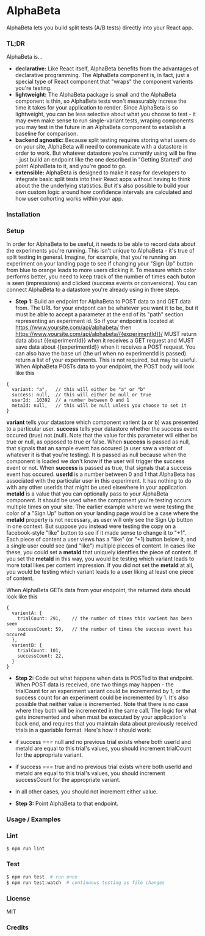 # AlphaBeta

AlphaBeta lets you build split tests (A/B tests) directly into your React app.

### TL;DR
AlphaBeta is...
* **declarative:** Like React itself, AlphaBeta benefits from the advantages of declarative programming. The AlphaBeta component is, in fact, just a special type of React component that "wraps" the component varients you're testing.
* **lightweight:** The AlphaBeta package is small and the AlphaBeta component is thin, so AlphaBeta tests won't measurably increse the time it takes for your application to render. Since AlphaBeta is so lightweight, you can be less selective about what you choose to test - it may even make sense to run single-variant tests, wraping components you may test in the future in an AlphaBeta component to establish a baseline for comparison.
* **backend agnostic:** Because split testing requires storing what users do on your site, AlphaBeta will need to communicate with a datastore in order to work. But whatever datastore you're currently using will be fine - just build an endpoint like the one described in "Getting Started" and point AlphaBeta to it, and you're good to go.
* **extensible:** AlphaBeta is designed to make it easy for developers to integrate basic split tests into their React apps without having to think about the the underlying statistics. But it's also possible to build your own custom logic around how confidence intervals are calculated and how user cohorting works within your app.

### Installation

### Setup
In order for AlphaBeta to be useful, it needs to be able to record data about the experiments you're running. This isn't unique to AlphaBeta - it's true of split testing in general. Imagine, for example, that you're running an experiment on your landing page to see if changing your "Sign Up" button from blue to orange leads to more users clicking it. To measure which color performs better, you need to keep track of the number of times each buton is seen (impressions) and clicked (success events or conversions).
You can connect AlphaBeta to a datastore you're already using in three steps.
* **Step 1:** Build an endpoint for AlphaBeta to POST data to and GET data from.
The URL for your endpont can be whatever you want it to be, but it must be able to accept a parameter at the end of its "path" section representing an experiment id.
So if your endpoint is located at https://www.yoursite.com/api/alphabeta/ then https://www.yoursite.com/api/alphabeta/{{experimentId}}/ MUST return data about {{experimentId}} when it receives a GET request and MUST save data about {{experimentId}} when it receives a POST request.
You can also have the base url (the url when no experimentId is passed) return a list of your experiments. This is not required, but may be useful.
When AlphaBeta POSTs data to your endpoint, the POST body will look like this
```
{
  variant: "a",   // this will either be "a" or "b"
  success: null,  // this will either be null or true
  userId: .10392  // a number between 0 and 1
  metaId: null,   // this will be null unless you choose to set it
}
```
**variant** tells your datastore which component varient (a or b) was presented to a particular user.
**success** tells your datastore whether the success event occured (true) not (null). Note that the value for this parameter will either be true or null, as opposed to true or false. When **success** is passed as null, that signals that an sample event has occured (a user saw a variant of whatever it is that you're testing). It is passed as null because when the component is loaded we don't know if the user will trigger the success event or not. When **success** is passed as true, that signals that a success event has occured.
**userId** is a number between 0 and 1 that AlphaBeta has associated with the particular user in this experiment. It has nothing to do with any other userIds that might be used elsewhere in your application.
**metaId** is a value that you can optionally pass to your AlphaBeta component. It should be used when the component you're testing occurs multiple times on your site. The earlier example where we were testing the color of a "Sign Up" button on your landing page would be a case where the **metaId** property is not necessary, as user will only see the Sign Up button in one context. But suppose you instead were testing the copy on a facebook-style "like" button to see if it made sense to change it to "+1". Each piece of content a user views has a "like" (or "+1) button below it, and a single user could see (and "like") multiple pieces of content. In cases like these, you could set a **metaId** that uniquely identfies the piece of content. If you set the **metaId** in this way, you would be testing which variant leads to more total likes per content impression. If you did not set the **metaId** at all, you would be testing which variant leads to a user liking at least one piece of content.

When AlphaBeta GETs data from your endpoint, the returned data should look like this
```
{
  varientA: {
    trialCount: 291,    // the number of times this varient has been seen
    successCount: 59,   // the number of times the success event has occured
  },
  varientB: {
    trialCount: 101,
    successCount: 22,
  }
}
```

* **Step 2:** Code out what happens when data is POSTed to that endpoint.
When POST data is received, one two things may happen - the trialCount for an experiment variant could be incremented by 1, or the success count for an experiment could be incremented by 1. It's also possible that neither value is incremented. Note that there is no case where they both will be incremented in the same call. The logic for what gets incremented and when must be executed by your application's back end, and requires that you maintain data about previously received trials in a queriable format. Here's how it should work:
* if success === null and no previous trial exists where both userId and metaId are equal to this trial's values, you should increment trialCount for the appropriate variant.
* if success === true and no previous trial exists where both userId and metaId are equal to this trial's values, you should increment successCount for the appropriate variant.
* in all other cases, you should not increment either value.

* **Step 3:** Point AlphaBeta to that endpoint.


### Usage / Examples

### Lint
```bash
$ npm run lint
```

### Test
```bash
$ npm run test  # run once
$ npm run test:watch  # continuous testing as file changes
```

### License
MIT

### Credits

